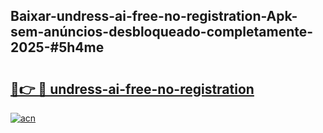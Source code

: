 ## Baixar-undress-ai-free-no-registration-Apk-sem-anúncios-desbloqueado-completamente-2025-#5h4me

# <h2><a href="https://ainizakaria.my?title=undress-ai-free-no-registration&ref=22M">🔗👉 🔴 undress-ai-free-no-registration</a></h2>

[![acn](https://github.com/user-attachments/assets/0f9c940e-d8b0-45ae-aac7-cd30a18b3e1c)](https://ainizakaria.my?title=undress-ai-free-no-registration&ref=22M)

